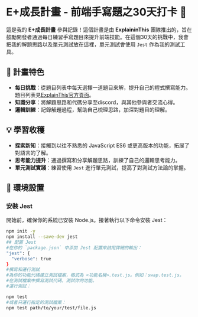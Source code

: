 # E+成長計畫 - 前端手寫題之30天打卡 :rocket:

這是我的 **E+成長計畫** 參與記錄！這個計畫是由 **ExplaininThis** 團隊推出的，旨在鼓勵開發者通過每日練習手寫題目來提升前端技能。在這個30天的挑戰中，我會把我的解題思路以及單元測試放在這裡，單元測試會使用 `Jest` 作為我的測試工具。

## :dart: 計畫特色

- **每日挑戰**：從題目列表中每天選擇一道題目來解，提升自己的程式撰寫能力。題目列表見[ExplainThis官方頁面](https://explainthisio.notion.site/ExplainThis-50-8fe7055e22d5467586f7d2c22719684f)。
- **知識分享**：將解題思路和代碼分享至discord，與其他參與者交流心得。
- **邏輯訓練**：記錄解題過程，幫助自己梳理思路，加深對題目的理解。

## :bulb: 學習收穫

- **探索新知**：接觸到以往不熟悉的 JavaScript ES6 或更高版本的功能，拓展了對語言的了解。
- **思考能力提升**：通過撰寫和分享解題思路，訓練了自己的邏輯思考能力。
- **單元測試實踐**：練習使用 `Jest` 進行單元測試，提高了對測試方法論的掌握。

## :wrench: 環境設置

### 安裝 Jest

開始前，確保你的系統已安裝 Node.js。接著執行以下命令安裝 Jest：

```bash
npm init -y
npm install --save-dev jest
## 配置 Jest
#在你的 `package.json` 中添加 Jest 配置來啟用詳細的輸出：
"jest": {
  "verbose": true
}
#撰寫和運行測試
#為你的功能代碼建立測試檔案，格式為 <功能名稱>.test.js。例如：swap.test.js。
#在測試檔案中撰寫測試代碼，測試你的功能。
#運行測試：

npm test
#或者只運行指定的測試檔案：
npm test path/to/your/test/file.js

```
